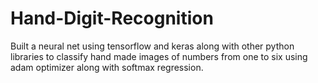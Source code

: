 # Hand-Digit-Recognition
Built a neural net using tensorflow and keras along with other python libraries to classify hand made images of numbers from one to six using adam optimizer along with softmax regression.
